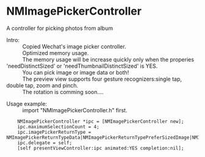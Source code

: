 # NMImagePickerController
A controller for picking photos from album

Intro:</br>
&emsp;&emsp;&emsp;Copied Wechat's image picker controller.</br>
&emsp;&emsp;&emsp;Optimized memory usage.</br>
&emsp;&emsp;&emsp;The memory usage will be increase quickly only when the properies 'needDistinctSized' or 'needThumbnailDistinctSized' is YES.</br>
&emsp;&emsp;&emsp;You can pick image or image data or both!</br>
&emsp;&emsp;&emsp;The preview view supports four gesture recognizers:single tap, double tap, zoom and pinch.</br>
&emsp;&emsp;&emsp;The rotation is comming soon....</br>

Usage example:</br>
&emsp;&emsp;&emsp;import "NMImagePickerController.h" first.

```HPH
    NMImagePickerController *ipc = [NMImagePickerController new];
    ipc.maximumSelectionCount = 4;
    ipc.imagePickerReturnType = NMImagePickerReturnTypeData|NMImagePickerReturnTypePreferSizedImage|NMImagePickerReturnTypeThumbnail;
    ipc.delegate = self;
    [self presentViewController:ipc animated:YES completion:nil];
```


